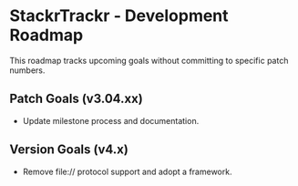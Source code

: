 # StackrTrackr - Development Roadmap

This roadmap tracks upcoming goals without committing to specific patch numbers.

## Patch Goals (v3.04.xx)
- Update milestone process and documentation.

## Version Goals (v4.x)
- Remove file:// protocol support and adopt a framework.
